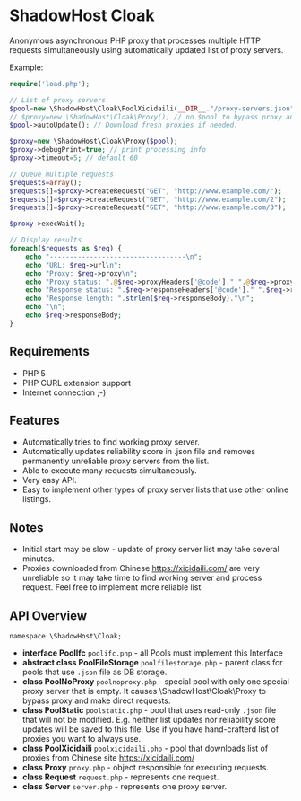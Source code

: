 ShadowHost Cloak
================

Anonymous asynchronous PHP proxy that processes multiple HTTP requests simultaneously using automatically updated list of proxy servers.

Example:

```php
require('load.php');

// List of proxy servers
$pool=new \ShadowHost\Cloak\PoolXicidaili(__DIR__."/proxy-servers.json");
// $proxy=new \ShadowHost\Cloak\Proxy(); // no $pool to bypass proxy and make direct requests
$pool->autoUpdate(); // Download fresh proxies if needed.

$proxy=new \ShadowHost\Cloak\Proxy($pool);
$proxy->debugPrint=true; // print processing info
$proxy->timeout=5; // default 60

// Queue multiple requests
$requests=array();
$requests[]=$proxy->createRequest("GET", "http://www.example.com/");
$requests[]=$proxy->createRequest("GET", "http://www.example.com/2");
$requests[]=$proxy->createRequest("GET", "http://www.example.com/3");

$proxy->execWait();

// Display results
foreach($requests as $req) {
    echo "----------------------------------\n";
    echo "URL: $req->url\n";
    echo "Proxy: $req->proxy\n";
    echo "Proxy status: ".@$req->proxyHeaders['@code']." ".@$req->proxyHeaders['@message']."\n";
    echo "Response status: ".$req->responseHeaders['@code']." ".$req->responseHeaders['@message']."\n";
    echo "Response length: ".strlen($req->responseBody)."\n";
    echo "\n";
    echo $req->responseBody;
}
```

Requirements
------------

* PHP 5
* PHP CURL extension support
* Internet connection ;-)

Features
--------

* Automatically tries to find working proxy server.
* Automatically updates reliability score in .json file and removes permanently unreliable proxy servers from the list.
* Able to execute many requests simultaneously.
* Very easy API.
* Easy to implement other types of proxy server lists that use other online listings.

Notes
-----

* Initial start may be slow - update of proxy server list may take several minutes.
* Proxies downloaded from Chinese https://xicidaili.com/ are very unreliable so it may take time to find working server and process request. Feel free to implement more reliable list.

API Overview
------------

`namespace \ShadowHost\Cloak;`
* **interface PoolIfc** `poolifc.php` - all Pools must implement this Interface
* **abstract class PoolFileStorage** `poolfilestorage.php` - parent class for pools that use `.json` file as DB storage.
* **class PoolNoProxy** `poolnoproxy.php` - special pool with only one special proxy server that is empty. It causes \ShadowHost\Cloak\Proxy to bypass proxy and make direct requests.
* **class PoolStatic** `poolstatic.php` - pool that uses read-only `.json` file that will not be modified. E.g. neither list updates nor reliability score updates will be saved to this file. Use if you have hand-crafterd list of proxies you want to always use.
* **class PoolXicidaili** `poolxicidaili.php` - pool that downloads list of proxies from Chinese site https://xicidaili.com/
* **class Proxy** `proxy.php` - object responsible for executing requests.
* **class Request** `request.php` - represents one request.
* **class Server** `server.php` - represents one proxy server.
